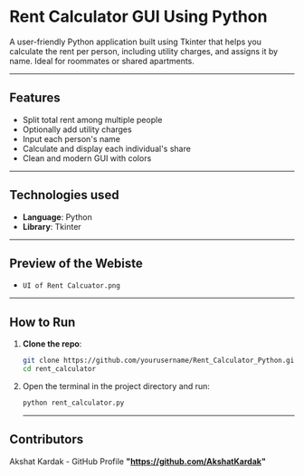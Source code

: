 # Rent Calculator GUI Using Python

A user-friendly Python application built using Tkinter that helps you calculate the rent per person, including utility charges, and assigns it by name. Ideal for roommates or shared apartments.

---

## Features

- Split total rent among multiple people
- Optionally add utility charges
- Input each person's name
- Calculate and display each individual's share
- Clean and modern GUI with colors

---

## Technologies used

- **Language**: Python
- **Library**: Tkinter

---

## Preview of the Webiste
- `UI of Rent Calcuator.png`

---

## How to Run

1. **Clone the repo**:
   ```bash
   git clone https://github.com/yourusername/Rent_Calculator_Python.git
   cd rent_calculator
   ```
   
2. Open the terminal in the project directory and run:

   ```bash
   python rent_calculator.py
   ```

   ---

## Contributors

Akshat Kardak - GitHub Profile **"https://github.com/AkshatKardak"**





